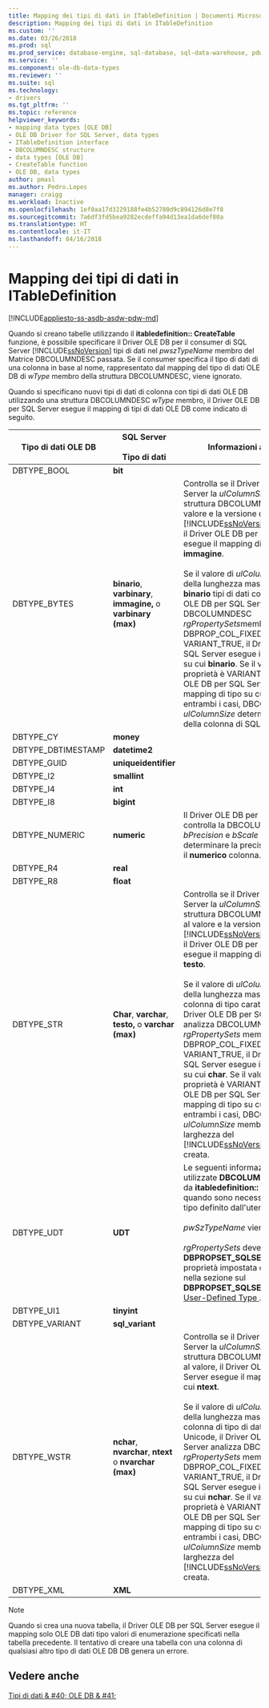 ```yaml
---
title: Mapping dei tipi di dati in ITableDefinition | Documenti Microsoft
description: Mapping dei tipi di dati in ITableDefinition
ms.custom: ''
ms.date: 03/26/2018
ms.prod: sql
ms.prod_service: database-engine, sql-database, sql-data-warehouse, pdw
ms.service: ''
ms.component: ole-db-data-types
ms.reviewer: ''
ms.suite: sql
ms.technology:
- drivers
ms.tgt_pltfrm: ''
ms.topic: reference
helpviewer_keywords:
- mapping data types [OLE DB]
- OLE DB Driver for SQL Server, data types
- ITableDefinition interface
- DBCOLUMNDESC structure
- data types [OLE DB]
- CreateTable function
- OLE DB, data types
author: pmasl
ms.author: Pedro.Lopes
manager: craigg
ms.workload: Inactive
ms.openlocfilehash: 1ef0aa17d3229188fe4b52780d9c894126d8e7f8
ms.sourcegitcommit: 7a6df3fd5bea9282ecdeffa94d13ea1da6def80a
ms.translationtype: HT
ms.contentlocale: it-IT
ms.lasthandoff: 04/16/2018
---
```

# <a name="data-type-mapping-in-itabledefinition"></a>Mapping dei tipi di dati in ITableDefinition
[!INCLUDE[appliesto-ss-asdb-asdw-pdw-md](../../../includes/appliesto-ss-asdb-asdw-pdw-md.md)]

  Quando si creano tabelle utilizzando il **itabledefinition:: CreateTable** funzione, è possibile specificare il Driver OLE DB per il consumer di SQL Server [!INCLUDE[ssNoVersion](../../../includes/ssnoversion-md.md)] tipi di dati nel *pwszTypeName* membro del Matrice DBCOLUMNDESC passata. Se il consumer specifica il tipo di dati di una colonna in base al nome, rappresentato dal mapping del tipo di dati OLE DB di *wType* membro della struttura DBCOLUMNDESC, viene ignorato.  
  
 Quando si specificano nuovi tipi di dati di colonna con tipi di dati OLE DB utilizzando una struttura DBCOLUMNDESC *wType* membro, il Driver OLE DB per SQL Server esegue il mapping di tipi di dati OLE DB come indicato di seguito.  
  
|Tipo di dati OLE DB|SQL Server<br /><br /> Tipo di dati|Informazioni aggiuntive|  
|----------------------|------------------------------|----------------------------|  
|DBTYPE_BOOL|**bit**||  
|DBTYPE_BYTES|**binario**, **varbinary**, **immagine,** o **varbinary (max)**|Controlla se il Driver OLE DB per SQL Server la *ulColumnSize* membro della struttura DBCOLUMNDESC. In, il valore e la versione di base il [!INCLUDE[ssNoVersion](../../../includes/ssnoversion-md.md)] dell'istanza, il Driver OLE DB per SQL Server esegue il mapping di tipo su cui **immagine**.<br /><br /> Se il valore di *ulColumnSize* è minore della lunghezza massima di un **binario** tipi di dati colonna, il Driver OLE DB per SQL Server analizza DBCOLUMNDESC *rgPropertySets*membro. Se DBPROP_COL_FIXEDLENGTH è VARIANT_TRUE, il Driver OLE DB per SQL Server esegue il mapping di tipo su cui **binario**. Se il valore della proprietà è VARIANT_FALSE, il Driver OLE DB per SQL Server esegue il mapping di tipo su cui **varbinary**. In entrambi i casi, DBCOLUMNDESC *ulColumnSize* determina la larghezza della colonna di SQL Server creata.|  
|DBTYPE_CY|**money**||  
|DBTYPE_DBTIMESTAMP|**datetime2**||  
|DBTYPE_GUID|**uniqueidentifier**||  
|DBTYPE_I2|**smallint**||  
|DBTYPE_I4|**int**||  
|DBTYPE_I8|**bigint**||
|DBTYPE_NUMERIC|**numeric**|Il Driver OLE DB per SQL Server controlla la DBCOLUMDESC *bPrecision* e *bScale* membri per determinare la precisione e scala per il **numerico** colonna.|  
|DBTYPE_R4|**real**||  
|DBTYPE_R8|**float**||  
|DBTYPE_STR|**Char**, **varchar**, **testo,** o **varchar (max)**|Controlla se il Driver OLE DB per SQL Server la *ulColumnSize* membro della struttura DBCOLUMNDESC. In base al valore e la versione del [!INCLUDE[ssNoVersion](../../../includes/ssnoversion-md.md)] dell'istanza, il Driver OLE DB per SQL Server esegue il mapping di tipo su cui **testo**.<br /><br /> Se il valore di *ulColumnSize* è minore della lunghezza massima pari a una colonna di tipo carattere multibyte, il Driver OLE DB per SQL Server analizza DBCOLUMNDESC *rgPropertySets* membro. Se DBPROP_COL_FIXEDLENGTH è VARIANT_TRUE, il Driver OLE DB per SQL Server esegue il mapping di tipo su cui **char**. Se il valore della proprietà è VARIANT_FALSE, il Driver OLE DB per SQL Server esegue il mapping di tipo su cui **varchar**. In entrambi i casi, DBCOLUMNDESC *ulColumnSize* membro determina la larghezza del [!INCLUDE[ssNoVersion](../../../includes/ssnoversion-md.md)] colonna creata.|  
|DBTYPE_UDT|**UDT**|Le seguenti informazioni vengono utilizzate **DBCOLUMNDESC** strutture da **itabledefinition:: CreateTable** quando sono necessarie colonne di tipo definito dall'utente:<br /><br /> *pwSzTypeName* viene ignorato.<br /><br /> *rgPropertySets* deve includere un **DBPROPSET_SQLSERVERCOLUMN** proprietà impostata come descritto nella sezione sul **DBPROPSET_SQLSERVERCOLUMN**in [User-Defined Type ](../../oledb/features/using-user-defined-types.md).|  
|DBTYPE_UI1|**tinyint**||  
|DBTYPE_VARIANT|**sql_variant**||
|DBTYPE_WSTR|**nchar**, **nvarchar**, **ntext** o **nvarchar (max)**|Controlla se il Driver OLE DB per SQL Server la *ulColumnSize* membro della struttura DBCOLUMNDESC. In base al valore, il Driver OLE DB per SQL Server esegue il mapping di tipo su cui **ntext**.<br /><br /> Se il valore di *ulColumnSize* è minore della lunghezza massima pari a una colonna di tipo di dati carattere Unicode, il Driver OLE DB per SQL Server analizza DBCOLUMNDESC *rgPropertySets* membro. Se DBPROP_COL_FIXEDLENGTH è VARIANT_TRUE, il Driver OLE DB per SQL Server esegue il mapping di tipo su cui **nchar**. Se il valore della proprietà è VARIANT_FALSE, il Driver OLE DB per SQL Server esegue il mapping di tipo su cui **nvarchar**. In entrambi i casi, DBCOLUMNDESC *ulColumnSize* membro determina la larghezza del [!INCLUDE[ssNoVersion](../../../includes/ssnoversion-md.md)] colonna creata.|  
|DBTYPE_XML|**XML**||  

> [!NOTE]  
>  Quando si crea una nuova tabella, il Driver OLE DB per SQL Server esegue il mapping solo OLE DB dati tipo valori di enumerazione specificati nella tabella precedente. Il tentativo di creare una tabella con una colonna di qualsiasi altro tipo di dati OLE DB DB genera un errore.  

## <a name="see-also"></a>Vedere anche  
 [Tipi di dati & #40; OLE DB & #41;](../../oledb/ole-db-data-types/data-types-ole-db.md)  
  
  
